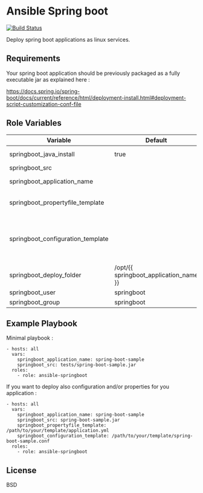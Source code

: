 # Ansible Spring boot
[![Build Status](https://travis-ci.org/remyma/ansible-springboot.svg?branch=master)](https://travis-ci.org/remyma/ansible-springboot)

Deploy spring boot applications as linux services.

## Requirements

Your spring boot application should be previously packaged as a fully executable jar as explained here :

https://docs.spring.io/spring-boot/docs/current/reference/html/deployment-install.html#deployment-script-customization-conf-file

## Role Variables

| Variable     | Default       | Description    |
| ------------ | ------------- | -------------- |
| springboot_java_install | true | If you want this role to install java. Use false if java is already installed |
| springboot_src |  | Mandatory. Path of the springboot jar to deploy |
| springboot_application_name |  | Mandatory. Spring application name. Use to name jar to be deployed, systemd service, ... |
| springboot_propertyfile_template | | Optional. Path towards a template to manage your app properties (eg : application.properties, application.yml).  |
| springboot_configuration_template | | Optional. Path towards a template to manage your app config (see : https://docs.spring.io/spring-boot/docs/current/reference/html/deployment-install.html#deployment-script-customization-when-it-runs).  |
| springboot_deploy_folder | /opt/{{ springboot_application_name }} | Folder where application jar is deployed |
| springboot_user | springboot | Linux user to run spring boot application |
| springboot_group | springboot | Linux group to run spring boot application |


## Example Playbook

Minimal playbook :

    - hosts: all
      vars:
        springboot_application_name: spring-boot-sample
        springboot_src: tests/spring-boot-sample.jar
      roles:
        - role: ansible-springboot
  
If you want to deploy also configuration and/or properties for you application :    
    
    - hosts: all
      vars:
        springboot_application_name: spring-boot-sample
        springboot_src: spring-boot-sample.jar
        springboot_propertyfile_template: /path/to/your/template/application.yml
        springboot_configuration_template: /path/to/your/template/spring-boot-sample.conf
      roles:
        - role: ansible-springboot

## License

BSD


